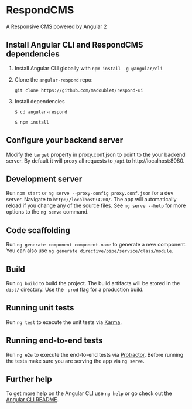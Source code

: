 # RespondCMS

A Responsive CMS powered by Angular 2

## Install Angular CLI and RespondCMS dependencies 

1. Install Angular CLI globally with `npm install -g @angular/cli`

2. Clone the `angular-respond` repo:
 
    `git clone https://github.com/madoublet/respond-ui`

3. Install dependencies

    `$ cd angular-respond`
    
    `$ npm install`

## Configure your backend server

Modify the `target` property in proxy.conf.json to point to the your backend server.
By default it will proxy all requests to `/api` to http://localhost:8080.

## Development server

Run `npm start` or `ng serve --proxy-config proxy.conf.json` for a dev server. Navigate to `http://localhost:4200/`. The app will automatically reload if you change any of the source files.
See `ng serve --help` for more options to the `ng serve` command.

## Code scaffolding

Run `ng generate component component-name` to generate a new component. You can also use `ng generate directive/pipe/service/class/module`.

## Build

Run `ng build` to build the project. The build artifacts will be stored in the `dist/` directory. Use the `-prod` flag for a production build.

## Running unit tests

Run `ng test` to execute the unit tests via [Karma](https://karma-runner.github.io).

## Running end-to-end tests

Run `ng e2e` to execute the end-to-end tests via [Protractor](http://www.protractortest.org/).
Before running the tests make sure you are serving the app via `ng serve`.

## Further help

To get more help on the Angular CLI use `ng help` or go check out the [Angular CLI README](https://github.com/angular/angular-cli/blob/master/README.md).
